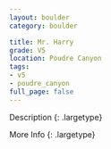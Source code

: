 ```yaml
---
layout: boulder
category: boulder

title: Mr. Harry
grade: V5
location: Poudre Canyon
tags:
- v5
- poudre_canyon
full_page: false
---
```



Description
{: .largetype}


More Info
{: .largetype}


